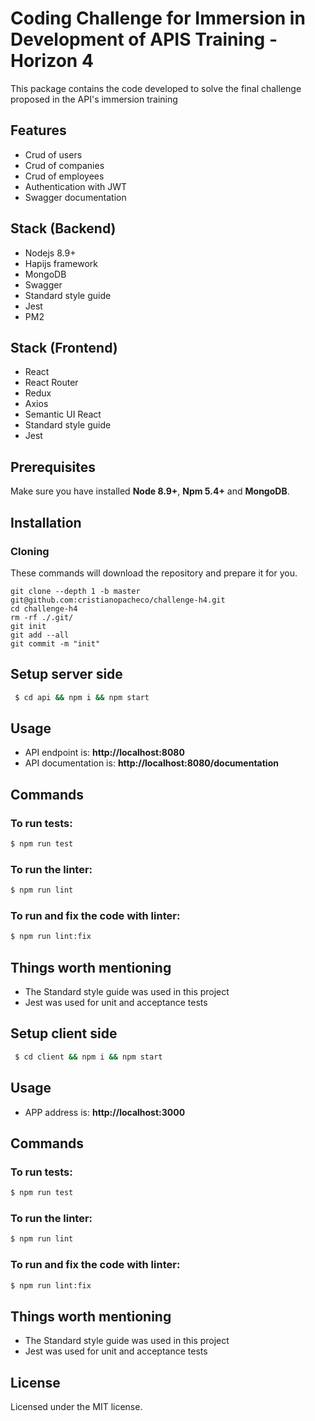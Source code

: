# Coding Challenge for Immersion in Development of APIS Training - Horizon 4

This package contains the code developed to solve the final challenge proposed in the API's immersion training

## Features
  * Crud of users
  * Crud of companies
  * Crud of employees
  * Authentication with JWT
  * Swagger documentation

## Stack (Backend)
  * Nodejs 8.9+
  * Hapijs framework
  * MongoDB
  * Swagger
  * Standard style guide
  * Jest
  * PM2

## Stack (Frontend)
  * React
  * React Router
  * Redux
  * Axios
  * Semantic UI React
  * Standard style guide
  * Jest

## Prerequisites

Make sure you have installed **Node 8.9+**, **Npm 5.4+** and **MongoDB**.

## Installation

### Cloning

These commands will download the repository and prepare it for you.

```ssh
git clone --depth 1 -b master git@github.com:cristianopacheco/challenge-h4.git
cd challenge-h4
rm -rf ./.git/
git init
git add --all
git commit -m "init"
```

## Setup server side
``` bash
 $ cd api && npm i && npm start
```

## Usage
* API endpoint is: **http://localhost:8080**
* API documentation is: **http://localhost:8080/documentation**

## Commands
### To run tests:

``` bash
$ npm run test
```

### To run the linter:

``` bash
$ npm run lint
```

### To run and fix the code with linter:

``` bash
$ npm run lint:fix
```

## Things worth mentioning
* The Standard style guide was used in this project
* Jest was used for unit and acceptance tests

## Setup client side
``` bash
 $ cd client && npm i && npm start
```

## Usage
* APP address is: **http://localhost:3000**

## Commands
### To run tests:

``` bash
$ npm run test
```

### To run the linter:

``` bash
$ npm run lint
```

### To run and fix the code with linter:

``` bash
$ npm run lint:fix
```

## Things worth mentioning
* The Standard style guide was used in this project
* Jest was used for unit and acceptance tests

## License

Licensed under the MIT license.
